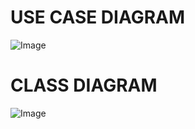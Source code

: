 # USE CASE DIAGRAM

![Image](https://github.com/user-attachments/assets/d03b2db1-a897-4c5d-97aa-5225d58bd13d)



# CLASS DIAGRAM

![Image](https://github.com/user-attachments/assets/82790141-dd19-40e6-a993-ef77f59ce45e)